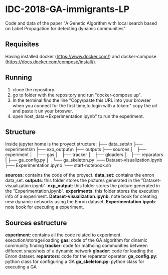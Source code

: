 # IDC-2018-GA-immigrants-LP
Code and data of the paper "A Genetic Algorithm with local search based on Label Propagation for detecting dynamic communities"

## Requisites
Having installed docker (https://www.docker.com/) and docker-compose (https://docs.docker.com/compose/install/).

## Running
1. clone the repository.
2. go to folder with the repository and run "docker-compose up".
3. In the terminal find the line "Copy/paste this URL into your browser when you connect for the first time,to login with a token:"
copy the url and paste it un your broswer.
4. open host_data->Experimentation.ipynb" to run the experiment.

## Structure
Inside jupyter home is the proyect structure:
├── data_sets\n
├── experiments\n
├── exp_output\n
├── outputs
├── sources
│   ├── experiment
│   ├── gas
│   ├── tracker
│   ├── gloaders
│   ├── reparators
|   ├── ga_config.py
│   └── ga_skeleton.py
├── Dataset-visualization.ipynb
├── Experimentation.ipynb
└── start-notebook.sh

**sources**: contains the code of the proyect.
**data_set**: contains the enron data_set.
**outputs**: this folder stores the pictures generated in the "Dataset-visualization.ipynb".
**exp_output**: this folder stores the picture generated in the "Experimentation.ipynb".
**experiments**: this folder stores the execution info of a experiment.
**Dataset-visualization.ipynb**: note book for creating new dynamic networks using the Enron dataset.
**Experimentation.ipynb**: note book for executing a experiment.

## Sources estructure
**experiment**: contains all the code related to experiment execution/storage/loading
**gas**: code of the GA algorithm for dinamic community finding
**tracker**: code for mathcing communities between different snapshots of a dynamic network
**gloader**: code for loading the Enron dataset.
**reparators**: code for the reparator operator.
**ga_config.py**: python class for configuring a GA
**ga_skeleton.py**: python class for executing a GA
